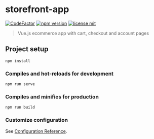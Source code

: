 # storefront-app

[![CodeFactor](https://www.codefactor.io/repository/github/ecomclub/storefront-app/badge)](https://www.codefactor.io/repository/github/ecomclub/storefront-app)
[![npm version](https://img.shields.io/npm/v/@ecomplus/storefront-app.svg)](https://www.npmjs.org/@ecomplus/storefront-app)
[![license mit](https://img.shields.io/badge/License-MIT-yellow.svg)](https://opensource.org/licenses/MIT)

> Vue.js ecommerce app with cart, checkout and account pages

## Project setup
```
npm install
```

### Compiles and hot-reloads for development
```
npm run serve
```

### Compiles and minifies for production
```
npm run build
```

### Customize configuration
See [Configuration Reference](https://cli.vuejs.org/config/).
